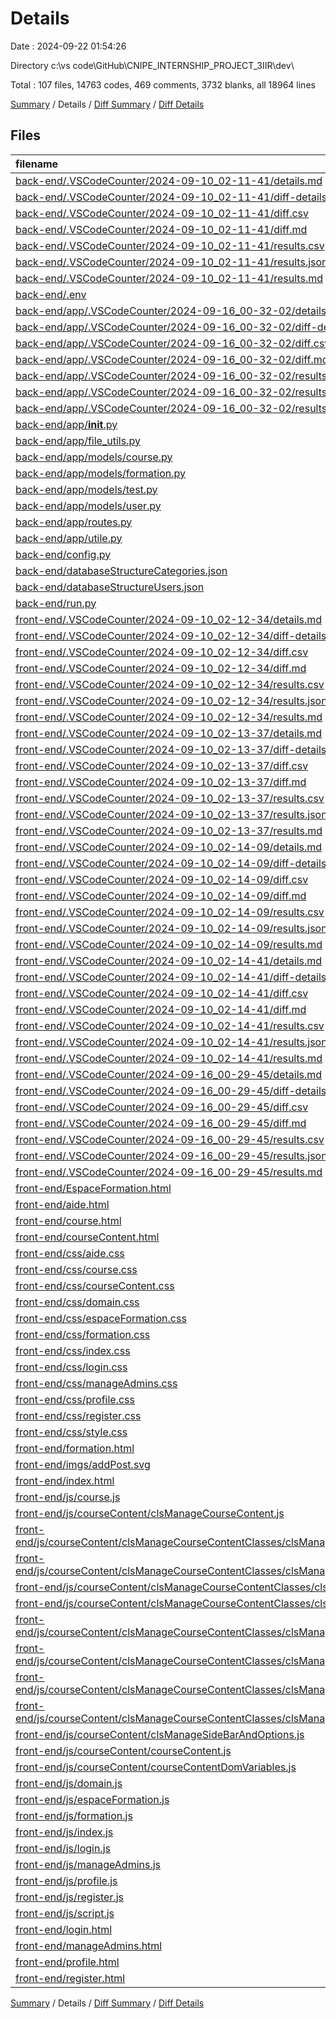 # Details

Date : 2024-09-22 01:54:26

Directory c:\\vs code\\GitHub\\CNIPE_INTERNSHIP_PROJECT_3IIR\\dev\\

Total : 107 files,  14763 codes, 469 comments, 3732 blanks, all 18964 lines

[Summary](results.md) / Details / [Diff Summary](diff.md) / [Diff Details](diff-details.md)

## Files
| filename | language | code | comment | blank | total |
| :--- | :--- | ---: | ---: | ---: | ---: |
| [back-end/.VSCodeCounter/2024-09-10_02-11-41/details.md](/back-end/.VSCodeCounter/2024-09-10_02-11-41/details.md) | Markdown | 22 | 0 | 6 | 28 |
| [back-end/.VSCodeCounter/2024-09-10_02-11-41/diff-details.md](/back-end/.VSCodeCounter/2024-09-10_02-11-41/diff-details.md) | Markdown | 9 | 0 | 6 | 15 |
| [back-end/.VSCodeCounter/2024-09-10_02-11-41/diff.csv](/back-end/.VSCodeCounter/2024-09-10_02-11-41/diff.csv) | CSV | 2 | 0 | 0 | 2 |
| [back-end/.VSCodeCounter/2024-09-10_02-11-41/diff.md](/back-end/.VSCodeCounter/2024-09-10_02-11-41/diff.md) | Markdown | 12 | 0 | 7 | 19 |
| [back-end/.VSCodeCounter/2024-09-10_02-11-41/results.csv](/back-end/.VSCodeCounter/2024-09-10_02-11-41/results.csv) | CSV | 15 | 0 | 0 | 15 |
| [back-end/.VSCodeCounter/2024-09-10_02-11-41/results.json](/back-end/.VSCodeCounter/2024-09-10_02-11-41/results.json) | JSON | 1 | 0 | 0 | 1 |
| [back-end/.VSCodeCounter/2024-09-10_02-11-41/results.md](/back-end/.VSCodeCounter/2024-09-10_02-11-41/results.md) | Markdown | 20 | 0 | 7 | 27 |
| [back-end/.env](/back-end/.env) | Properties | 4 | 1 | 0 | 5 |
| [back-end/app/.VSCodeCounter/2024-09-16_00-32-02/details.md](/back-end/app/.VSCodeCounter/2024-09-16_00-32-02/details.md) | Markdown | 17 | 0 | 6 | 23 |
| [back-end/app/.VSCodeCounter/2024-09-16_00-32-02/diff-details.md](/back-end/app/.VSCodeCounter/2024-09-16_00-32-02/diff-details.md) | Markdown | 9 | 0 | 6 | 15 |
| [back-end/app/.VSCodeCounter/2024-09-16_00-32-02/diff.csv](/back-end/app/.VSCodeCounter/2024-09-16_00-32-02/diff.csv) | CSV | 2 | 0 | 0 | 2 |
| [back-end/app/.VSCodeCounter/2024-09-16_00-32-02/diff.md](/back-end/app/.VSCodeCounter/2024-09-16_00-32-02/diff.md) | Markdown | 12 | 0 | 7 | 19 |
| [back-end/app/.VSCodeCounter/2024-09-16_00-32-02/results.csv](/back-end/app/.VSCodeCounter/2024-09-16_00-32-02/results.csv) | CSV | 10 | 0 | 0 | 10 |
| [back-end/app/.VSCodeCounter/2024-09-16_00-32-02/results.json](/back-end/app/.VSCodeCounter/2024-09-16_00-32-02/results.json) | JSON | 1 | 0 | 0 | 1 |
| [back-end/app/.VSCodeCounter/2024-09-16_00-32-02/results.md](/back-end/app/.VSCodeCounter/2024-09-16_00-32-02/results.md) | Markdown | 16 | 0 | 7 | 23 |
| [back-end/app/__init__.py](/back-end/app/__init__.py) | Python | 13 | 0 | 7 | 20 |
| [back-end/app/file_utils.py](/back-end/app/file_utils.py) | Python | 188 | 13 | 68 | 269 |
| [back-end/app/models/course.py](/back-end/app/models/course.py) | Python | 178 | 22 | 52 | 252 |
| [back-end/app/models/formation.py](/back-end/app/models/formation.py) | Python | 693 | 57 | 152 | 902 |
| [back-end/app/models/test.py](/back-end/app/models/test.py) | Python | 0 | 0 | 1 | 1 |
| [back-end/app/models/user.py](/back-end/app/models/user.py) | Python | 243 | 20 | 109 | 372 |
| [back-end/app/routes.py](/back-end/app/routes.py) | Python | 1,329 | 108 | 466 | 1,903 |
| [back-end/app/utile.py](/back-end/app/utile.py) | Python | 51 | 2 | 17 | 70 |
| [back-end/config.py](/back-end/config.py) | Python | 10 | 0 | 4 | 14 |
| [back-end/databaseStructureCategories.json](/back-end/databaseStructureCategories.json) | JSON | 101 | 0 | 1 | 102 |
| [back-end/databaseStructureUsers.json](/back-end/databaseStructureUsers.json) | JSON | 32 | 0 | 1 | 33 |
| [back-end/run.py](/back-end/run.py) | Python | 4 | 0 | 3 | 7 |
| [front-end/.VSCodeCounter/2024-09-10_02-12-34/details.md](/front-end/.VSCodeCounter/2024-09-10_02-12-34/details.md) | Markdown | 44 | 0 | 6 | 50 |
| [front-end/.VSCodeCounter/2024-09-10_02-12-34/diff-details.md](/front-end/.VSCodeCounter/2024-09-10_02-12-34/diff-details.md) | Markdown | 9 | 0 | 6 | 15 |
| [front-end/.VSCodeCounter/2024-09-10_02-12-34/diff.csv](/front-end/.VSCodeCounter/2024-09-10_02-12-34/diff.csv) | CSV | 2 | 0 | 0 | 2 |
| [front-end/.VSCodeCounter/2024-09-10_02-12-34/diff.md](/front-end/.VSCodeCounter/2024-09-10_02-12-34/diff.md) | Markdown | 12 | 0 | 7 | 19 |
| [front-end/.VSCodeCounter/2024-09-10_02-12-34/results.csv](/front-end/.VSCodeCounter/2024-09-10_02-12-34/results.csv) | CSV | 37 | 0 | 0 | 37 |
| [front-end/.VSCodeCounter/2024-09-10_02-12-34/results.json](/front-end/.VSCodeCounter/2024-09-10_02-12-34/results.json) | JSON | 1 | 0 | 0 | 1 |
| [front-end/.VSCodeCounter/2024-09-10_02-12-34/results.md](/front-end/.VSCodeCounter/2024-09-10_02-12-34/results.md) | Markdown | 25 | 0 | 7 | 32 |
| [front-end/.VSCodeCounter/2024-09-10_02-13-37/details.md](/front-end/.VSCodeCounter/2024-09-10_02-13-37/details.md) | Markdown | 44 | 0 | 6 | 50 |
| [front-end/.VSCodeCounter/2024-09-10_02-13-37/diff-details.md](/front-end/.VSCodeCounter/2024-09-10_02-13-37/diff-details.md) | Markdown | 9 | 0 | 6 | 15 |
| [front-end/.VSCodeCounter/2024-09-10_02-13-37/diff.csv](/front-end/.VSCodeCounter/2024-09-10_02-13-37/diff.csv) | CSV | 2 | 0 | 0 | 2 |
| [front-end/.VSCodeCounter/2024-09-10_02-13-37/diff.md](/front-end/.VSCodeCounter/2024-09-10_02-13-37/diff.md) | Markdown | 12 | 0 | 7 | 19 |
| [front-end/.VSCodeCounter/2024-09-10_02-13-37/results.csv](/front-end/.VSCodeCounter/2024-09-10_02-13-37/results.csv) | CSV | 37 | 0 | 0 | 37 |
| [front-end/.VSCodeCounter/2024-09-10_02-13-37/results.json](/front-end/.VSCodeCounter/2024-09-10_02-13-37/results.json) | JSON | 1 | 0 | 0 | 1 |
| [front-end/.VSCodeCounter/2024-09-10_02-13-37/results.md](/front-end/.VSCodeCounter/2024-09-10_02-13-37/results.md) | Markdown | 26 | 0 | 7 | 33 |
| [front-end/.VSCodeCounter/2024-09-10_02-14-09/details.md](/front-end/.VSCodeCounter/2024-09-10_02-14-09/details.md) | Markdown | 44 | 0 | 6 | 50 |
| [front-end/.VSCodeCounter/2024-09-10_02-14-09/diff-details.md](/front-end/.VSCodeCounter/2024-09-10_02-14-09/diff-details.md) | Markdown | 9 | 0 | 6 | 15 |
| [front-end/.VSCodeCounter/2024-09-10_02-14-09/diff.csv](/front-end/.VSCodeCounter/2024-09-10_02-14-09/diff.csv) | CSV | 2 | 0 | 0 | 2 |
| [front-end/.VSCodeCounter/2024-09-10_02-14-09/diff.md](/front-end/.VSCodeCounter/2024-09-10_02-14-09/diff.md) | Markdown | 12 | 0 | 7 | 19 |
| [front-end/.VSCodeCounter/2024-09-10_02-14-09/results.csv](/front-end/.VSCodeCounter/2024-09-10_02-14-09/results.csv) | CSV | 37 | 0 | 0 | 37 |
| [front-end/.VSCodeCounter/2024-09-10_02-14-09/results.json](/front-end/.VSCodeCounter/2024-09-10_02-14-09/results.json) | JSON | 1 | 0 | 0 | 1 |
| [front-end/.VSCodeCounter/2024-09-10_02-14-09/results.md](/front-end/.VSCodeCounter/2024-09-10_02-14-09/results.md) | Markdown | 26 | 0 | 7 | 33 |
| [front-end/.VSCodeCounter/2024-09-10_02-14-41/details.md](/front-end/.VSCodeCounter/2024-09-10_02-14-41/details.md) | Markdown | 44 | 0 | 6 | 50 |
| [front-end/.VSCodeCounter/2024-09-10_02-14-41/diff-details.md](/front-end/.VSCodeCounter/2024-09-10_02-14-41/diff-details.md) | Markdown | 9 | 0 | 6 | 15 |
| [front-end/.VSCodeCounter/2024-09-10_02-14-41/diff.csv](/front-end/.VSCodeCounter/2024-09-10_02-14-41/diff.csv) | CSV | 2 | 0 | 0 | 2 |
| [front-end/.VSCodeCounter/2024-09-10_02-14-41/diff.md](/front-end/.VSCodeCounter/2024-09-10_02-14-41/diff.md) | Markdown | 12 | 0 | 7 | 19 |
| [front-end/.VSCodeCounter/2024-09-10_02-14-41/results.csv](/front-end/.VSCodeCounter/2024-09-10_02-14-41/results.csv) | CSV | 37 | 0 | 0 | 37 |
| [front-end/.VSCodeCounter/2024-09-10_02-14-41/results.json](/front-end/.VSCodeCounter/2024-09-10_02-14-41/results.json) | JSON | 1 | 0 | 0 | 1 |
| [front-end/.VSCodeCounter/2024-09-10_02-14-41/results.md](/front-end/.VSCodeCounter/2024-09-10_02-14-41/results.md) | Markdown | 26 | 0 | 7 | 33 |
| [front-end/.VSCodeCounter/2024-09-16_00-29-45/details.md](/front-end/.VSCodeCounter/2024-09-16_00-29-45/details.md) | Markdown | 53 | 0 | 6 | 59 |
| [front-end/.VSCodeCounter/2024-09-16_00-29-45/diff-details.md](/front-end/.VSCodeCounter/2024-09-16_00-29-45/diff-details.md) | Markdown | 41 | 0 | 6 | 47 |
| [front-end/.VSCodeCounter/2024-09-16_00-29-45/diff.csv](/front-end/.VSCodeCounter/2024-09-16_00-29-45/diff.csv) | CSV | 34 | 0 | 0 | 34 |
| [front-end/.VSCodeCounter/2024-09-16_00-29-45/diff.md](/front-end/.VSCodeCounter/2024-09-16_00-29-45/diff.md) | Markdown | 23 | 0 | 7 | 30 |
| [front-end/.VSCodeCounter/2024-09-16_00-29-45/results.csv](/front-end/.VSCodeCounter/2024-09-16_00-29-45/results.csv) | CSV | 46 | 0 | 0 | 46 |
| [front-end/.VSCodeCounter/2024-09-16_00-29-45/results.json](/front-end/.VSCodeCounter/2024-09-16_00-29-45/results.json) | JSON | 1 | 0 | 0 | 1 |
| [front-end/.VSCodeCounter/2024-09-16_00-29-45/results.md](/front-end/.VSCodeCounter/2024-09-16_00-29-45/results.md) | Markdown | 25 | 0 | 7 | 32 |
| [front-end/EspaceFormation.html](/front-end/EspaceFormation.html) | HTML | 157 | 6 | 23 | 186 |
| [front-end/aide.html](/front-end/aide.html) | HTML | 174 | 6 | 21 | 201 |
| [front-end/course.html](/front-end/course.html) | HTML | 120 | 3 | 17 | 140 |
| [front-end/courseContent.html](/front-end/courseContent.html) | HTML | 429 | 18 | 56 | 503 |
| [front-end/css/aide.css](/front-end/css/aide.css) | CSS | 286 | 11 | 86 | 383 |
| [front-end/css/course.css](/front-end/css/course.css) | CSS | 220 | 3 | 112 | 335 |
| [front-end/css/courseContent.css](/front-end/css/courseContent.css) | CSS | 1,446 | 6 | 606 | 2,058 |
| [front-end/css/domain.css](/front-end/css/domain.css) | CSS | 353 | 5 | 139 | 497 |
| [front-end/css/espaceFormation.css](/front-end/css/espaceFormation.css) | CSS | 138 | 5 | 49 | 192 |
| [front-end/css/formation.css](/front-end/css/formation.css) | CSS | 152 | 0 | 37 | 189 |
| [front-end/css/index.css](/front-end/css/index.css) | CSS | 236 | 2 | 78 | 316 |
| [front-end/css/login.css](/front-end/css/login.css) | CSS | 6 | 0 | 2 | 8 |
| [front-end/css/manageAdmins.css](/front-end/css/manageAdmins.css) | CSS | 186 | 0 | 42 | 228 |
| [front-end/css/profile.css](/front-end/css/profile.css) | CSS | 449 | 0 | 137 | 586 |
| [front-end/css/register.css](/front-end/css/register.css) | CSS | 17 | 1 | 4 | 22 |
| [front-end/css/style.css](/front-end/css/style.css) | CSS | 579 | 16 | 194 | 789 |
| [front-end/formation.html](/front-end/formation.html) | HTML | 140 | 5 | 19 | 164 |
| [front-end/imgs/addPost.svg](/front-end/imgs/addPost.svg) | XML | 7 | 0 | 1 | 8 |
| [front-end/index.html](/front-end/index.html) | HTML | 148 | 4 | 17 | 169 |
| [front-end/js/course.js](/front-end/js/course.js) | JavaScript | 182 | 3 | 38 | 223 |
| [front-end/js/courseContent/clsManageCourseContent.js](/front-end/js/courseContent/clsManageCourseContent.js) | JavaScript | 59 | 0 | 10 | 69 |
| [front-end/js/courseContent/clsManageCourseContentClasses/clsManageCourseContentAddDelete.js](/front-end/js/courseContent/clsManageCourseContentClasses/clsManageCourseContentAddDelete.js) | JavaScript | 246 | 11 | 54 | 311 |
| [front-end/js/courseContent/clsManageCourseContentClasses/clsManageCourseContentComments.js](/front-end/js/courseContent/clsManageCourseContentClasses/clsManageCourseContentComments.js) | JavaScript | 699 | 20 | 100 | 819 |
| [front-end/js/courseContent/clsManageCourseContentClasses/clsManageCourseContentEdit.js](/front-end/js/courseContent/clsManageCourseContentClasses/clsManageCourseContentEdit.js) | JavaScript | 235 | 8 | 58 | 301 |
| [front-end/js/courseContent/clsManageCourseContentClasses/clsManageCourseContentQuiz.js](/front-end/js/courseContent/clsManageCourseContentClasses/clsManageCourseContentQuiz.js) | JavaScript | 305 | 9 | 37 | 351 |
| [front-end/js/courseContent/clsManageCourseContentClasses/clsManageCourseContentResources.js](/front-end/js/courseContent/clsManageCourseContentClasses/clsManageCourseContentResources.js) | JavaScript | 386 | 8 | 64 | 458 |
| [front-end/js/courseContent/clsManageCourseContentClasses/clsManageCourseContentReviews.js](/front-end/js/courseContent/clsManageCourseContentClasses/clsManageCourseContentReviews.js) | JavaScript | 248 | 9 | 48 | 305 |
| [front-end/js/courseContent/clsManageCourseContentClasses/clsManageCourseContentSwitch.js](/front-end/js/courseContent/clsManageCourseContentClasses/clsManageCourseContentSwitch.js) | JavaScript | 192 | 5 | 39 | 236 |
| [front-end/js/courseContent/clsManageCourseContentClasses/clsManageRenderCourseContent.js](/front-end/js/courseContent/clsManageCourseContentClasses/clsManageRenderCourseContent.js) | JavaScript | 138 | 1 | 23 | 162 |
| [front-end/js/courseContent/clsManageSideBarAndOptions.js](/front-end/js/courseContent/clsManageSideBarAndOptions.js) | JavaScript | 149 | 3 | 29 | 181 |
| [front-end/js/courseContent/courseContent.js](/front-end/js/courseContent/courseContent.js) | JavaScript | 59 | 1 | 12 | 72 |
| [front-end/js/courseContent/courseContentDomVariables.js](/front-end/js/courseContent/courseContentDomVariables.js) | JavaScript | 1 | 0 | 1 | 2 |
| [front-end/js/domain.js](/front-end/js/domain.js) | JavaScript | 52 | 0 | 7 | 59 |
| [front-end/js/espaceFormation.js](/front-end/js/espaceFormation.js) | JavaScript | 413 | 8 | 85 | 506 |
| [front-end/js/formation.js](/front-end/js/formation.js) | JavaScript | 645 | 11 | 140 | 796 |
| [front-end/js/index.js](/front-end/js/index.js) | JavaScript | 23 | 2 | 8 | 33 |
| [front-end/js/login.js](/front-end/js/login.js) | JavaScript | 59 | 5 | 21 | 85 |
| [front-end/js/manageAdmins.js](/front-end/js/manageAdmins.js) | JavaScript | 444 | 9 | 71 | 524 |
| [front-end/js/profile.js](/front-end/js/profile.js) | JavaScript | 269 | 6 | 48 | 323 |
| [front-end/js/register.js](/front-end/js/register.js) | JavaScript | 106 | 6 | 22 | 134 |
| [front-end/js/script.js](/front-end/js/script.js) | JavaScript | 426 | 16 | 67 | 509 |
| [front-end/login.html](/front-end/login.html) | HTML | 37 | 2 | 7 | 46 |
| [front-end/manageAdmins.html](/front-end/manageAdmins.html) | HTML | 152 | 6 | 17 | 175 |
| [front-end/profile.html](/front-end/profile.html) | HTML | 197 | 4 | 15 | 216 |
| [front-end/register.html](/front-end/register.html) | HTML | 58 | 2 | 8 | 68 |

[Summary](results.md) / Details / [Diff Summary](diff.md) / [Diff Details](diff-details.md)